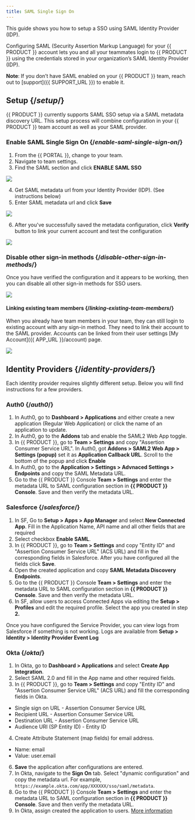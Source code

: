 ```yaml
---
title: SAML Single Sign On
---
```


This guide shows you how to setup a SSO using SAML Identity Provider (IDP).

Configuring SAML (Security Assertion Markup Language) for your {{ PRODUCT }} account lets you and all your teammates login to {{ PRODUCT }} using the credentials stored in your organization’s SAML Identity Provider (IDP).

**Note**: If you don’t have SAML enabled on your {{ PRODUCT }} team, reach out to [support]({{ SUPPORT_URL }}) to enable it.

## Setup {/*setup*/}

{{ PRODUCT }} currently supports SAML SSO setup via a SAML metadata discovery URL. This setup process will combine configuration in your {{ PRODUCT }} team account as well as your SAML provider.

### Enable SAML Single Sign On {/*enable-saml-single-sign-on*/}

1. From the {{ PORTAL }}, change to your team.
2. Navigate to team settings.
3. Find the SAML section and click **ENABLE SAML SSO**

![](/images/saml/saml1.jpg)

4. Get SAML metadata url from your Identity Provider (IDP). (See instructions below)
5. Enter SAML metadata url and click **Save**

![](/images/saml/saml3.jpg)

6. After you've successfully saved the metadata configuration, click **Verify** button to link your current account and test the configuration

![](/images/saml/saml4.jpg)

### Disable other sign-in methods {/*disable-other-sign-in-methods*/}

Once you have verified the configuration and it appears to be working, then you can disable all other sign-in methods for SSO users.

![](/images/saml/saml5.jpg)

#### Linking existing team members {/*linking-existing-team-members*/}

When you already have team members in your team, they can still login to existing account with any sign-in method. They need to link their account to the SAML provider. Accounts can be linked from their user settings [My Account]({{ APP_URL }}/account) page.

![](/images/saml/saml6.jpg)

## Identity Providers {/*identity-providers*/}

Each identity provider requires slightly different setup. Below you will find instructions for a few providers.

### Auth0 {/*auth0*/}

1. In Auth0, go to **Dashboard > Applications** and either create a new application (Regular Web Application) or click the name of an application to update.
2. In Auth0, go to the **Addons** tab and enable the SAML2 Web App toggle.
3. In {{ PRODUCT }}, go to **Team > Settings** and copy "Assertion Consumer Service URL". In Auth0, got **Addons > SAML2 Web App > Settings (popup)** set it as **Application Callback URL**. Scroll to the bottom of the popup and click **Enable**
4. In Auth0, go to the **Application > Settings > Advnaced Settings > Endpoints** and copy the SAML Metadata URL.
5. Go to the {{ PRODUCT }} Console **Team > Settings** and enter the metadata URL to SAML configuration section in **{{ PRODUCT }} Console**. Save and then verify the metadata URL.

### Salesforce {/*salesforce*/}

1. In SF, Go to **Setup > Apps > App Manager** and select **New Connected App**. Fill in the Application Name, API name and all other fields that are required
2. Select checkbox **Enable SAML**.
3. In {{ PRODUCT }}, go to **Team > Settings** and copy "Entity ID" and "Assertion Consumer Service URL" (ACS URL) and fill in the corresponding fields in Salesforce. After you have configured all the fields click **Save**.
4. Open the created application and copy **SAML Metadata Discovery Endpoints**.
5. Go to the {{ PRODUCT }} Console **Team > Settings** and enter the metadata URL to SAML configuration section in **{{ PRODUCT }} Console**. Save and then verify the metadata URL.
6. In SF, allow users to access Connected Apps via editing the **Setup > Profiles** and edit the required profile. Select the app you created in step **2.**

Once you have configured the Service Provider, you can view logs from Salesforce if something is not working. Logs are available from **Setup > Identity > Identity Provider Event Log**

### Okta {/*okta*/}

1. In Okta, go to **Dashboard > Applications** and select **Create App Integration**.
2. Select SAML 2.0 and fill in the App name and other required fields.
3. In {{ PRODUCT }}, go to **Team > Settings** and copy "Entity ID" and "Assertion Consumer Service URL" (ACS URL) and fill the corresponding fields in Okta.

- Single sign on URL - Assertion Consumer Service URL
- Recipient URL - Assertion Consumer Service URL
- Destination URL - Assertion Consumer Service URL
- Audience URI (SP Entity ID) - Entity ID

4. Create Attribute Statement (map fields) for email address.

- Name: email
- Value: user.email

6. **Save** the application after configurations are entered.
7. In Okta, navigate to the **Sign On** tab. Select "dynamic configuration" and copy the metadata url. For example, `https://example.okta.com/app/XXXXXX/sso/saml/metadata`.
8. Go to the {{ PRODUCT }} Console **Team > Settings** and enter the metadata URL to SAML configuration section in **{{ PRODUCT }} Console**. Save and then verify the metadata URL.
9. In Okta, assign created the application to users. [More information](https://help.okta.com/en/prod/Content/Topics/users-groups-profiles/usgp-assign-apps.htm)
